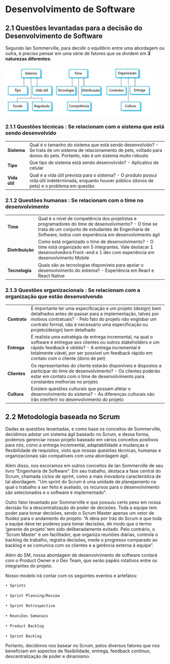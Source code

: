 # Desenvolvimento de Software
## 2.1 Questões levantadas para a decisão do Desenvolvimento de Software

Segundo Ian Sommerville, para decidir o equilíbrio entre uma abordagem ou outra, é preciso pensar em uma série de fatores que se dividem em **3 naturezas diferentes**:

![screen_shot](../assets/agil/QuestoesLevantadas.png)

### 2.1.1 <b> Questões técnicas </b>: Se relacionam com o sistema que está sendo desenvolvido
<table>
  <tr>
    <td> <b> Sistema </b> </td> 
    <td> Qual é o tamanho do sistema que está sendo desenvolvido? 
    - Se trata de um sistema de relacionamento de pets, voltado para donos do pets. Portanto, não é um sistema muito robusto </td>
  </tr>
  <tr>
    <td> <b> Tipo </b> </td> 
    <td> Que tipo de sistema está sendo desenvolvido? - Aplicativo de celular </td>
  </tr>
  <tr>
    <td> <b> Vida útil </b> </td> 
    <td> Qual é a vida útil prevista para o sistema? - O produto possui vida útil indeterminada, enquanto houver público (donos de pets) e o problema em questão </td>
  </tr>
</table>

### 2.1.2 <b> Questões humanas </b>: Se relacionam com o time no desenvolvimento
<table>
  <tr>
    <td> <b> Time </b> </td> 
    <td> Qual é o nível de competência dos projetistas e 
    programadores do time de desenvolvimento? - O time se trata de um conjunto de estudantes de Engenharia de Software, todos com experiência em desenvolvimento ágil </td>
  </tr>
  <tr>
    <td> <b> Distribuição </b> </td> 
    <td> Como está organizado o time de desenvolvimento? - O time está organizado em 5 integrantes. Vale destacar 1 desenvolvedora Front-end e 1 dev com experiência em desenvolvimento Mobile  </td>
  </tr>
  <tr>
    <td> <b> Tecnologia </b> </td> 
    <td>  Quais são as tecnologias disponíveis para apoiar o 
    desenvolvimento do sistema? - Experiência em React e React Native </td>
  </tr>
</table>

### 2.1.3 <b> Questões organizacionais </b>: Se relacionam com a organização que estão desenvolvendo
<table>
  <tr>
    <td> <b> Contrato </b> </td> 
    <td>  É importante ter uma especificação e um projeto (design) 
    bem detalhados antes de passar para a implementação,
    talvez por motivos contratuais? - Pelo fato do projeto não englobar um contrato formal, não é necessário uma especificação ou projeto(design) bem detalhado </td>
  </tr>
  <tr>
    <td> <b> Entrega </b> </td> 
    <td> É realista uma estratégia de entrega incremental, na qual o 
    software é entregue aos clientes ou outros stakeholders e 
    um rápido feedback é obtido? - A entrega incremental é totalmente viável, por ser possível um feedback rápido em contato com o cliente (dono de pet) </td>
  </tr>
  <tr>
    <td> <b> Clientes </b> </td> 
    <td> Os representantes do cliente estarão disponíveis e 
    dispostos a participar do time de desenvolvimento? - Os clientes poderão estar em contato com o time de desenvolvimento para constantes melhorias no projeto </td>
  </tr>
  <tr>
    <td> <b> Cultura </b> </td> 
    <td> Existem questões culturais que possam afetar o 
    desenvolvimento do sistema? - As diferenças culturais não irão interferir no desenvolvimento do projeto </td>
  </tr>
</table>
<!---
<span style="color:red">Conectem essas suas subseções. Como os fatores acima ajudam a fundamentar a escolha de metodologia que vcs apresentam, a seguir? Vi que falam do Sommerville, mais abaixo, mas tentem conectar as informações desde já.</span>
-->

## 2.2 Metodologia baseada no Scrum

Dadas as questões levantadas, e como base os conceitos de Sommerville, decidimos adotar um sistema ágil baseado no Scrum, e dessa forma, podemos gerenciar nosso projeto baseado em vários conceitos positivos para nós, como a entrega incremental, adaptabilidade a mudanças e flexibilidade de requisitos, visto que nossas questões técnicas, humanas e organizacionais são compatíveis com uma abordagem ágil.

Além disso, nos escoramos em outros conceitos de Ian Sommerville de seu livro “Engenharia de Software". Em seu trabalho, destaca a fase central do Scrum, chamada ciclos de sprint, como a mais inovadora característica de tal abordagem. "Um sprint do Scrum é uma unidade de planejamento na qual o trabalho a ser feito é avaliado, os recursos para o desenvolvimento são selecionados e o software é implementado".

Outro fator levantado por Sommerville e que possuiu certo peso em nossa decisão foi a descentralização do poder de decisões. Toda a equipe tem poder para tomar decisões, sendo o Scrum Master apenas um vetor de fluidez para o andamento do projeto: “A ideia por trás do Scrum é que toda a equipe deve ter poderes para tomar decisões, de modo que o termo ‘gerente de projeto’ tem sido deliberadamente evitado. Pelo contrário, o ‘Scrum Master’ é um facilitador, que organiza reuniões diárias, controla o backlog de trabalho, registra decisões, mede o progresso comparado ao backlog e se comunica com os clientes e a gerência externa à equipe”. 

Além do SM, nossa abordagem de desenvolvimento de software contará com o Product Owner e o Dev Team, que serão papéis rotativos entre os integrantes do projeto. 

Nosso modelo irá contar com os seguintes eventos e artefatos:

    • Sprints

    • Sprint Planning/Review

    • Sprint Retrospective

    • Reuniões Semanais

    • Product Backlog

    • Sprint Backlog

Portanto, decidimos nos basear no Scrum, pelos diversos fatores que nos beneficiam em aspectos de flexibilidade, entrega, feedback contínuo, descentralização de poder e dinamismo.
